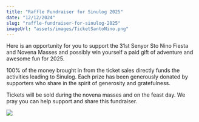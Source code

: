 ```yaml
---
title: "Raffle Fundraiser for Sinulog 2025"
date: "12/12/2024"
slug: "raffle-fundraiser-for-sinulog-2025"
imageUrl: "assets/images/TicketSantoNino.png"
---
```


Here is an opportunity for you to support the 31st Senyor Sto Nino Fiesta and Novena Masses and possibly win yourself a paid gift of adventure and awesome fun for 2025.

100% of the money brought in from the ticket sales directly funds the activities leading to Sinulog. Each prize has been generously donated by supporters who share in the spirit of generosity and gratefulness.

Tickets will be sold during the novena masses and on the feast day. We pray you can help support and share this fundraiser.

[![](https://i0.wp.com/santonino-nz.org/wp-content/uploads/2024/12/TicketSantoNino.png?resize=1024%2C477&ssl=1)](https://i0.wp.com/santonino-nz.org/wp-content/uploads/2024/12/TicketSantoNino.png?ssl=1)